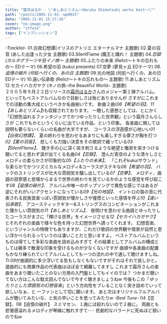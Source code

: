 ```yaml
---
title: "霜月はるか - \"あしあとリズム～Haruka Shimotsuki works best～\""
path: "/posts/2005-11-01--wp0015"
date: "2005-11-01 15:17:26"
cover: "no-image.png"
author: "stfate"
tags: ["インプレッション"]
---
```


<style type="text/css">
<!--
p {white-space: pre-wrap};
-->
</style>

<div class="tracklist"><em>-Tracklist-</em>
01.白夜幻想譚(イリスのアトリエ エターナルマナ 主題歌)
02.夏の羽音 (あした出逢った少女 主題歌)
03.SilentFlame (魔王と踊れ！ 主題歌)
<em>04.恋獄 (カルタグラ〜ツキ狂イノ病〜 主題歌)</em>
05.ふたりの未来 (Relict〜トキの忘れもの〜 EDテーマ)
06.希望の羽 (kukui presents)
07.空夢 (夢見ヶ丘 EDテーマ)
<em>08.追憶の破片 (何処へ行くの、あの日 主題歌)</em>
09.光の地図 (何処へ行くの、あの日 EDテーマ)
10.遠い伝承歌 (Relict〜トキの忘れもの〜 主題歌)
11.あしあとリズム
12.セカイハカガヤク (キノの旅−the Beautiful World− 主題歌)
</div>
２００５年９月２２日リリースの<a href="http://shimotsukin.com/">霜月はるか</a>さんのメジャー第１弾アルバム。
といってもベストアルバムなので目新しさは殆どありませんが
さすがにこれまでの活動の集大成というべきか名曲揃いです。
新曲２曲(<em>06【希望の羽】</em>、<em>11【あしあとリズム】</em>)も収録されております。
一聴した感想としては、とにかく「幻想色溢れるファンタジックでかつゆったりした世界観」という霜月さんらしさが
これでもかというくらいに出ている作品、という印象。
各楽曲に関しては説明も要らないくらいの名曲が大半ですが、
コーラスの浮遊感が心地いい<em>01【白夜幻想譚】</em>、
夏の終わりを思わせるあまりにも美しすぎる儚さが胸を打つ<em>02【夏の羽音】</em>、
悲しくも力強い決意をその歌詞で綴っている<em>03【SilentFlame】</em>、
聴き手の心に深く突き刺さるような絶望と慟哭を突きつける聴いてると思わず涙が出てくる名曲<em>04【恋獄】</em>、
澄んだ青空のような清々しさとメロディの柔らかさが印象的な<em>05【ふたりの未来】</em>、
「これぞkukuiサウンド」な柔らかでかつリズミカルなメロディ&コーラスがステキな<em>06【希望の羽】</em>、
バックのストリングスが壮大な雰囲気を醸し出している<em>07【空夢】</em>、
メロディ、曲調の寂寥感と悲嘆からまるで世界の終わりを見ているかのような感覚を呼び起こす<em>08【追憶の破片】</em>、
アルバム中唯一のポップソングで異色な感じではあるが逆にそれがいいアクセントになっている<em>09【光の地図】</em>、
イントロの笛の音に代表される民族音楽っぽい雰囲気が懐かしさや憧憬といった感情を呼ぶ<em>10【遠い伝承歌】</em>、
アコースティックギター&ストリングスのコンビネーションがこれまた懐かしい雰囲気の<em>11【あしあとリズム】</em>、
夜明けを思わせる曲調とゆったりしたコーラスがまさに「輝ける世界」をイメージさせる<em>12【セカイハカガヤク】</em>
とそれぞれの楽曲で様々な色を持った幻想世界へ誘ってくれます。
幻想音楽、というジャンルの特徴でもありますが、これだけ歌詞の世界観や情景が自然と思い浮かべられるっていうのは凄いことだと思いますよ。
ベストアルバムというものは得てして多彩な楽曲を詰め込みすぎて
その結果としてアルバムの構成としては雑多で散漫な印象を受けるものが少なくないですが
曲順や各楽曲の配置もかなり練られていてアルバムとしても一つの流れの中で通して聴けますしね。
<em>Tr.09</em>が曲調的に多少浮いてる気もしなくもないですがそれはそれで良しかと。
選曲的にも商業作品の代表曲はほぼ全て網羅してますし
これまで霜月さんの楽曲をあまり聴いたことのない方用の入門盤としてもイイのでは？
つかまだ聴いてない方はこんな駄文読んでないで今すぐ聴きましょうねw
今後もこの「<em>ゆったりとした雰囲気の幻想音楽</em>」という方向性をブレることなく突き詰めていって欲しいなぁ、と
一ファンとして切に願います。
あと次はオリジナルフルアルバムが聴いてみたいな、と気の早いことを思ってみたりw
<em>-Best Tune-</em>
<span class="red">04【恋獄】、08【追憶の破片】</span>
スミマセン、１曲には絞れないので２曲に。
両曲とも悲愴感溢れるメロディが琴線に触れすぎて･･･
悲劇的なバラードに死ぬほど弱いのでねw
